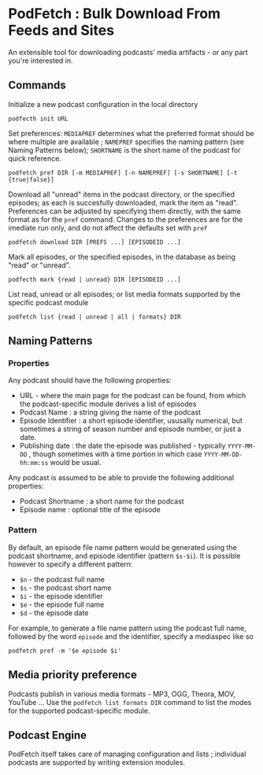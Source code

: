 # PodFetch : Bulk Download From Feeds and Sites

An extensible tool for downloading podcasts' media artifacts - or any part you're interested in.

## Commands

Initialize a new podcast configuration in the local directory

	podfecth init URL

Set preferences: `MEDIAPREF` determines what the preferred format should be where multiple are available ; `NAMEPREF` specifies the naming pattern (see Naming Patterns below); `SHORTNAME` is the short name of the podcast for quick reference.

	podfetch pref DIR [-m MEDIAPREF] [-n NAMEPREF] [-s SHORTNAME] [-t {true|false}]

Download all "unread" items in the podcast directory, or the specified episodes; as each is succesfully downloaded, mark the item as "read". Preferences can be adjusted by specifying them directly, with the same format as for the `pref` command. Changes to the preferences are for the imediate run only, and do not affect the defaults set with `pref`

	podfetch download DIR [PREFS ...] [EPISODEID ...]

Mark all episodes, or the specified episodes, in the database as being "read" or "unread".

	podfecth mark {read | unread} DIR [EPISODEID ...]

List read, unread or all episodes; or list media formats supported by the specific podcast module

	podfetch list {read | unread | all | formats} DIR

## Naming Patterns

### Properties

Any podcast should have the following properties:

* URL - where the main page for the podcast can be found, from which the podcast-specific module derives a list of episodes
* Podcast Name : a string giving the name of the podcast
* Episode Identifier : a short episode identifier, ususally numerical, but sometimes a string of season number and episode number, or just a date.
* Publishing date : the date the episode was published - typically `YYYY-MM-DD` , though sometimes with a time portion in which case `YYYY-MM-DD-hh:mm:ss` would be usual.

Any podcast is assumed to be able to provide the following additional properties:

* Podcast Shortname : a short name for the podcast
* Episode name : optional title of the episode

### Pattern

By default, an episode file name pattern would be generated using the podcast shortname, and episode identifier (pattern `$s-$i`). It is possible however to specify a different pattern:

* `$n` - the podcast full name
* `$s` - the podcast short name
* `$i` - the episode identifier
* `$e` - the episode full name
* `$d` - the episode date

For example, to generate a file name pattern using the podcast full name, followed by the word `episode` and the identifier, specify a mediaspec like so

    podfetch pref -m '$e episode $i'


## Media priority preference

Podcasts publish in various media formats - MP3, OGG, Theora, MOV, YouTube ... Use the `podfetch list formats DIR` command to list the modes for the supported podcast-specific module.

## Podcast Engine

PodFetch itself takes care of managing configuration and lists ; individual podcasts are supported by writing extension modules.
